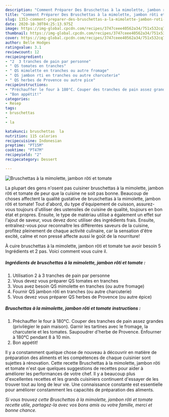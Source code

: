 ```yaml
---
description: "Comment Préparer Des Bruschettas à la mimolette, jambon rôti et tomate"
title: "Comment Préparer Des Bruschettas à la mimolette, jambon rôti et tomate"
slug: 1353-comment-preparer-des-bruschettas-a-la-mimolette-jambon-roti-et-tomate
date: 2020-10-30T04:25:13.975Z
image: https://img-global.cpcdn.com/recipes/3747ceee40562a34/751x532cq70/bruschettas-a-la-mimolette-jambon-roti-et-tomate-photo-principale-de-la-recette.jpg
thumbnail: https://img-global.cpcdn.com/recipes/3747ceee40562a34/751x532cq70/bruschettas-a-la-mimolette-jambon-roti-et-tomate-photo-principale-de-la-recette.jpg
cover: https://img-global.cpcdn.com/recipes/3747ceee40562a34/751x532cq70/bruschettas-a-la-mimolette-jambon-roti-et-tomate-photo-principale-de-la-recette.jpg
author: Belle Hodges
ratingvalue: 3.1
reviewcount: 12
recipeingredient:
- "2  3 tranches de pain par personne"
- " QS tomates en tranches"
- " QS mimolette en tranches ou autre fromage"
- " QS jambon rti en tranches ou autre charcuterie"
- " QS herbes de Provence ou autre pice"
recipeinstructions:
- "Préchauffer le four à 180°C. Couper des tranches de pain assez grandes (privilégier le pain maison). Garnir les tartines avec le fromage, la charcuterie et les tomates. Saupoudrer d&#39;herbe de Provence. Enfourner à 180°C pendant 8 à 10 min."
- "Bon appétit!"
categories:
- Resep
tags:
- bruschettas
- 
- la

katakunci: bruschettas  la 
nutrition: 115 calories
recipecuisine: Indonesian
preptime: "PT15M"
cooktime: "PT47M"
recipeyield: "2"
recipecategory: Dessert

---
```



![Bruschettas à la mimolette, jambon rôti et tomate](https://img-global.cpcdn.com/recipes/3747ceee40562a34/751x532cq70/bruschettas-a-la-mimolette-jambon-roti-et-tomate-photo-principale-de-la-recette.jpg)

La plupart des gens n'osent pas cuisiner bruschettas à la mimolette, jambon rôti et tomate de peur que la cuisine ne soit pas bonne. Beaucoup de choses affectent la qualité gustative de bruschettas à la mimolette, jambon rôti et tomate! Tout d'abord, du type d'équipement de cuisson, assurez-vous toujours d'utiliser des ustensiles de cuisine de qualité, toujours en bon état et propres. Ensuite, le type de matériau utilisé a également un effet sur l'ajout de saveur, vous devez donc utiliser des ingrédients frais. Ensuite, entraînez-vous pour reconnaître les différentes saveurs de la cuisine, profitez pleinement de chaque activité culinaire, car la sensation d'être excité, calme et non pressé affecte aussi le goût de la nourriture!

<!--inarticleads1-->

À cuire bruschettas à la mimolette, jambon rôti et tomate tue avoir besoin 5 Ingrédients et 2 pas. Voici comment vous cuire il.

##### Ingrédients de bruschettas à la mimolette, jambon rôti et tomate :

1. Utilisation 2 à 3 tranches de pain par personne
1. Vous devez vous préparer  QS tomates en tranches
1. Vous avez besoin  QS mimolette en tranches (ou autre fromage)
1. Fournir  QS jambon rôti en tranches (ou autre charcuterie)
1. Vous devez vous préparer  QS herbes de Provence (ou autre épice)




<!--inarticleads2-->

##### Bruschettas à la mimolette, jambon rôti et tomate instructions :

1. Préchauffer le four à 180°C. Couper des tranches de pain assez grandes (privilégier le pain maison). Garnir les tartines avec le fromage, la charcuterie et les tomates. Saupoudrer d&#39;herbe de Provence. Enfourner à 180°C pendant 8 à 10 min.
1. Bon appétit!




<!--inarticleads1-->

<p>
Il y a constamment quelque chose de nouveau à découvrir en matière de préparation des aliments et les compétences de chaque cuisinier sont sujettes à rénovation. Cette recette Bruschettas à la mimolette, jambon rôti et tomate n'est que quelques suggestions de recettes pour aider à améliorer les performances de votre chef. Il y a beaucoup plus d'excellentes recettes et les grands cuisiniers continuent d'essayer de les trouver tout au long de leur vie. Une connaissance constante est essentielle pour améliorer constamment les capacités de préparation des aliments.
</p>

<p>
<i>Si vous trouvez cette Bruschettas à la mimolette, jambon rôti et tomate recette utile, partagez-la avec vos bons amis ou votre famille, merci et bonne chance.</i>
</p>
